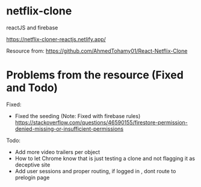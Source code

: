 # netflix-clone
reactJS and firebase

https://netflix-cloner-reactjs.netlify.app/

Resource from: https://github.com/AhmedTohamy01/React-Netflix-Clone 

# Problems from the resource (Fixed and Todo)

Fixed:
- Fixed the seeding (Note: Fixed with firebase rules) https://stackoverflow.com/questions/46590155/firestore-permission-denied-missing-or-insufficient-permissions

Todo:
- Add more video trailers per object
- How to let Chrome know that is just testing a clone and not flagging it as deceptive site
- Add user sessions and proper routing, if logged in , dont route to prelogin page




